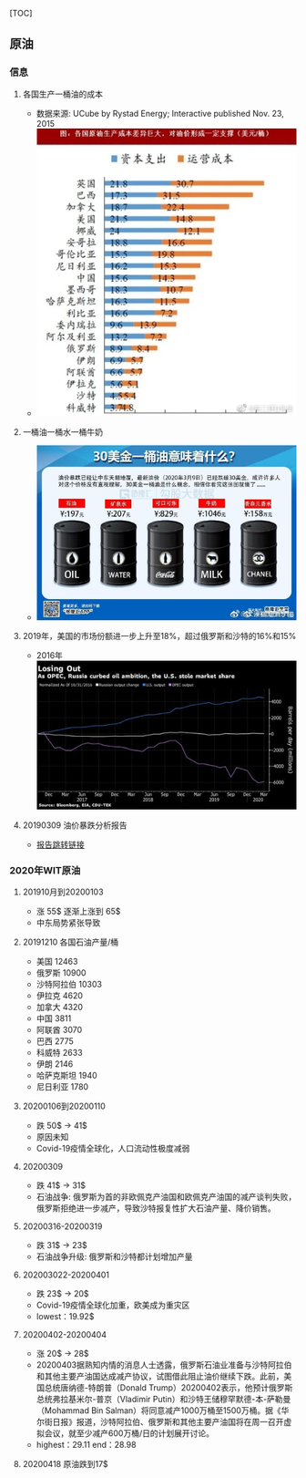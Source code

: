 [TOC]
## 原油
### 信息
[crude_oil_price]:/finance/picture/crude/price_2015.jpg
[crude_oil_compare]:/finance/picture/crude/compare.jpg
[crude_oil_occupy]:/finance/picture/crude/market_share.jpeg

1. 各国生产一桶油的成本
    - 数据来源: UCube by Rystad Energy; Interactive published Nov. 23, 2015
    - ![crude_oil_price][crude_oil_price]
2. 一桶油一桶水一桶牛奶
    - ![crude_oil_compare][crude_oil_compare]
    
3. 2019年，美国的市场份额进一步上升至18%，超过俄罗斯和沙特的16%和15%
    - 2016年![crude_oil_occupy][crude_oil_occupy]
4. 20190309 油价暴跌分析报告
    - [报告跳转链接](https://gu.qq.com/resources/shy/news/detail-v2/index.html?#/index?id=SN20200309102349791b6d4800&s=b)

### 2020年WIT原油
1. 201910月到20200103
    - 涨 55$ 逐渐上涨到 65$
    - 中东局势紧张导致

2. 20191210 各国石油产量/桶
    - 美国 12463
    - 俄罗斯 10900 
    - 沙特阿拉伯 10303
    - 伊拉克 4620
    - 加拿大 4320
    - 中国 3811
    - 阿联酋 3070
    - 巴西 2775
    - 科威特 2633
    - 伊朗 2146
    - 哈萨克斯坦 1940
    - 尼日利亚 1780

3. 20200106到20200110 
    - 跌 50$ -> 41$
    - 原因未知
    - Covid-19疫情全球化，人口流动性极度减弱
4. 20200309 
    - 跌 41$  -> 31$
    - 石油战争: 俄罗斯为首的非欧佩克产油国和欧佩克产油国的减产谈判失败，俄罗斯拒绝进一步减产，导致沙特报复性扩大石油产量、降价销售。
5. 20200316-20200319
    - 跌 31$ -> 23$
    - 石油战争升级: 俄罗斯和沙特都计划增加产量
6. 202003022-20200401
    - 跌 23$ -> 20$
    - Covid-19疫情全球化加重，欧美成为重灾区
    - lowest：19.92$
7. 20200402-20200404
    - 涨 20$ -> 28$
    - 20200403据熟知内情的消息人士透露，俄罗斯石油业准备与沙特阿拉伯和其他主要产油国达成减产协议，试图借此阻止油价继续下跌。此前，美国总统唐纳德-特朗普（Donald Trump）20200402表示，他预计俄罗斯总统弗拉基米尔-普京（Vladimir Putin）和沙特王储穆罕默德-本-萨勒曼（Mohammad Bin Salman）将同意减产1000万桶至1500万桶。据《华尔街日报》报道，沙特阿拉伯、俄罗斯和其他主要产油国将在周一召开虚拟会议，就至少减产600万桶/日的计划展开讨论。
    - highest：29.11  end：28.98
8. 20200418
    原油跌到17$